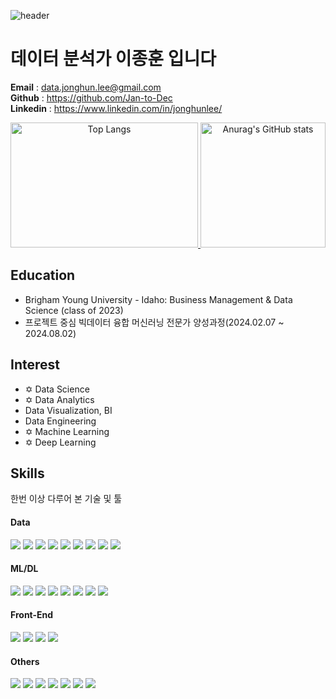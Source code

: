 ![header](https://capsule-render.vercel.app/api?type=rect&color=gradient&height=80&section=header&text=Data%20Analyst%20JongHun%20Lee&fontSize=60)

# 데이터 분석가 이종훈 입니다
**Email** : data.jonghun.lee@gmail.com  <br>
**Github** : https://github.com/Jan-to-Dec <br>
**Linkedin** : https://www.linkedin.com/in/jonghunlee/ <br>

<div align="center">
  <a href="https://github.com/anuraghazra/github-readme-stats">
    <img src="https://github-readme-stats.vercel.app/api/top-langs/?username=Jan-to-Dec&theme=dark&hide_border=true&bg_color=000000&title_color=FFFF00&text_color=A4C4EE" alt="Top Langs" height="200" width="300"/>
  </a>
  <a href="https://github.com/Jan-to-Dec/github-readme-stats">
    <img src="https://github-readme-stats.vercel.app/api?username=Jan-to-Dec&show_icons=true&theme=dark&hide_border=true&bg_color=000000&title_color=FFFF00&text_color=A4C4EE&icon_color=00FFFF" alt="Anurag's GitHub stats" height="200"/>
  </a>
</div>

<!--[![Top Langs](https://github-readme-stats.vercel.app/api/top-langs/?username=Jan-to-Dec)](https://github.com/anuraghazra/github-readme-stats)-->
<!--[![Anurag's GitHub stats](https://github-readme-stats.vercel.app/api?username=Jan-to-Dec)](https://github.com/Jan-to-Dec/github-readme-stats)-->
<!--[![Anurag's GitHub stats](https://github-readme-stats.vercel.app/api?username=Jan-to-Dec)](https://github.com/anuraghazra/github-readme-stats)-->
<!--[![GitHub Streak](https://streak-stats.demolab.com?user=Jan-to-Dec)](https://git.io/streak-stats)-->


## Education
- Brigham Young University - Idaho: Business Management & Data Science (class of 2023)<br>
- 프로젝트 중심 빅데이터 융합 머신러닝 전문가 양성과정(2024.02.07 ~ 2024.08.02)

## Interest
  - ✡ Data Science
  - ✡ Data Analytics
  - Data Visualization, BI
  - Data Engineering
  - ✡ Machine Learning
  - ✡ Deep Learning  

## Skills 
한번 이상 다루어 본 기술 및 툴

#### Data
<img src="https://img.shields.io/badge/MySQL-4479A1?style=flat-square&logo=MySQL&logoColor=white"/></a>
<img src="https://img.shields.io/badge/SQLite-07405E?style=flat-square&logo=SQLite&logoColor=white"/></a>
<img src="https://img.shields.io/badge/R-276DC3?style=flat-square&logo=R&logoColor=white"/></a>
<img src="https://img.shields.io/badge/Python-3766AB?style=flat-square&logo=Python&logoColor=white"/></a>
<img src="https://img.shields.io/badge/MariaDB-003545?style=flat-square&logo=MariaDB&logoColor=white"/></a>
<img src="https://img.shields.io/badge/MongoDB-4ea94b?style=flat-square&logo=MongoDB&logoColor=white"/></a>
<img src="https://img.shields.io/badge/PostgreSQL-316192?style=flat-square&logo=PostgreSQL&logoColor=white"/></a>
<img src="https://img.shields.io/badge/Oracle-F80000?style=flat-square&logo=Oracle&logoColor=white"/></a>
<img src="https://img.shields.io/badge/Bigquery-4285F4?style=flat-square&logo=Google Cloud&logoColor=white"/></a>

#### ML/DL
<img src="https://img.shields.io/badge/Numpy-013243?style=flat-square&logo=Numpy&logoColor=white"/></a>
<img src="https://img.shields.io/badge/Pandas-150458?style=flat-square&logo=Pandas&logoColor=white"/></a>
<img src="https://img.shields.io/badge/scikit--learn-F7931E?style=flat-square&logo=scikit-learn&logoColor=white"/></a>
<img src="https://img.shields.io/badge/TensorFlow-FF6F00?style=flat-square&logo=TensorFlow&logoColor=white"/></a>
<img src="https://img.shields.io/badge/SciPy-0C55A5?style=flat-square&logo=SciPy&logoColor=white"/></a>
<img src="https://img.shields.io/badge/PyTorch-EE4C2C?style=flat-square&logo=PyTorch&logoColor=white"/></a>
<img src="https://img.shields.io/badge/Matplotlib-ffffff?style=flat-square&logo=Matplotlib&logoColor=black"/></a>
<img src="https://img.shields.io/badge/Keras-D00000?style=flat-square&logo=Keras&logoColor=white"/></a>

#### Front-End
<img src="https://img.shields.io/badge/HTML5-239120?style=flat-square&logo=HTML5&logoColor=white"/></a>
<img src="https://img.shields.io/badge/CSS3-239120?style=flat-square&logo=CSS3&logoColor=white"/></a>
<img src="https://img.shields.io/badge/JavaScript-F7DF1E?style=flat-square&logo=JavaScript&logoColor=black"/></a>
<img src="https://img.shields.io/badge/Node.js-6DA55F?style=flat-square&logo=Node.js&logoColor=white"/></a>

#### Others
<img src="https://img.shields.io/badge/Docker-0db7ed?style=flat-square&logo=Docker&logoColor=white"/></a>
<img src="https://img.shields.io/badge/Power%20BI-F2C811?style=flat-square&logo=Power%20BI&logoColor=black"/></a>
<img src="https://img.shields.io/badge/Tableau-E97627?style=flat-square&logo=Tableau&logoColor=white"/></a>
<img src="https://img.shields.io/badge/Ubuntu-E95420?style=flat-square&logo=Ubuntu&logoColor=white"/></a>
<img src="https://img.shields.io/badge/Google Colab-F9AB00?style=flat-square&logo=Google Colab&logoColor=white"/></a> 
<img src="https://img.shields.io/badge/Notion-000000?style=flat-square&logo=Notion&logoColor=white"/></a>
<img src="https://img.shields.io/badge/Slack-4A154B?style=flat-square&logo=Slack&logoColor=white"/></a> 
